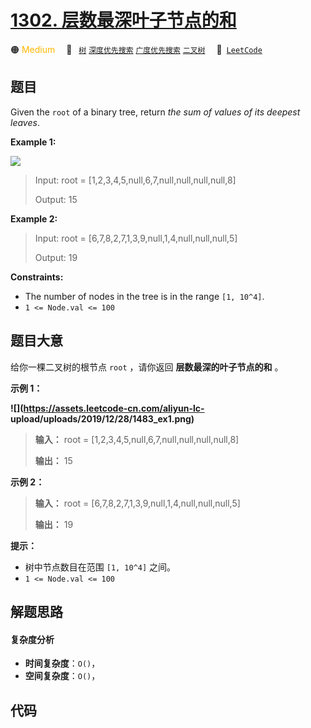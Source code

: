 # [1302. 层数最深叶子节点的和](https://leetcode.com/problems/deepest-leaves-sum)

🟠 <font color=#ffb800>Medium</font>&emsp; 🔖&ensp; [`树`](/leetcode/outline/tag/tree.md) [`深度优先搜索`](/leetcode/outline/tag/depth-first-search.md) [`广度优先搜索`](/leetcode/outline/tag/breadth-first-search.md) [`二叉树`](/leetcode/outline/tag/binary-tree.md)&emsp; 🔗&ensp;[`LeetCode`](https://leetcode.com/problems/deepest-leaves-sum)

## 题目

Given the `root` of a binary tree, return _the sum of values of its deepest
leaves_.

**Example 1:**

![](https://assets.leetcode.com/uploads/2019/07/31/1483_ex1.png)

> Input: root = [1,2,3,4,5,null,6,7,null,null,null,null,8]
>
> Output: 15

**Example 2:**

> Input: root = [6,7,8,2,7,1,3,9,null,1,4,null,null,null,5]
>
> Output: 19

**Constraints:**

- The number of nodes in the tree is in the range `[1, 10^4]`.
- `1 <= Node.val <= 100`

## 题目大意

给你一棵二叉树的根节点 `root` ，请你返回 **层数最深的叶子节点的和** 。

**示例 1：**

**![](https://assets.leetcode-cn.com/aliyun-lc-
upload/uploads/2019/12/28/1483_ex1.png)**

> **输入：** root = [1,2,3,4,5,null,6,7,null,null,null,null,8]
>
> **输出：** 15

**示例 2：**

> **输入：** root = [6,7,8,2,7,1,3,9,null,1,4,null,null,null,5]
>
> **输出：** 19

**提示：**

- 树中节点数目在范围 `[1, 10^4]` 之间。
- `1 <= Node.val <= 100`

## 解题思路

#### 复杂度分析

- **时间复杂度**：`O()`，
- **空间复杂度**：`O()`，

## 代码

```javascript

```
